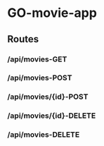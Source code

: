# GO-movie-app

## Routes
### /api/movies-GET
### /api/movies-POST
### /api/movies/{id}-POST
### /api/movies/{id}-DELETE
### /api/movies-DELETE
